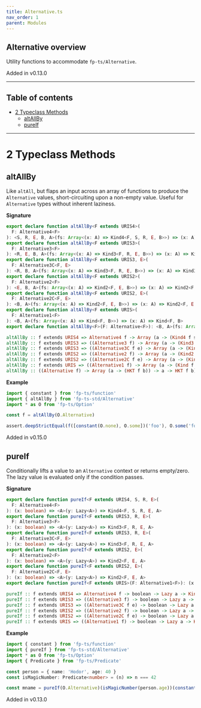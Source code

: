 ```yaml
---
title: Alternative.ts
nav_order: 1
parent: Modules
---
```


## Alternative overview

Utility functions to accommodate `fp-ts/Alternative`.

Added in v0.13.0

---

<h2 class="text-delta">Table of contents</h2>

- [2 Typeclass Methods](#2-typeclass-methods)
  - [altAllBy](#altallby)
  - [pureIf](#pureif)

---

# 2 Typeclass Methods

## altAllBy

Like `altAll`, but flaps an input across an array of functions to produce
the `Alternative` values, short-circuiting upon a non-empty value. Useful for
`Alternative` types without inherent laziness.

**Signature**

```ts
export declare function altAllBy<F extends URIS4>(
  F: Alternative4<F>
): <S, R, E, B, A>(fs: Array<(x: A) => Kind4<F, S, R, E, B>>) => (x: A) => Kind4<F, S, R, E, B>
export declare function altAllBy<F extends URIS3>(
  F: Alternative3<F>
): <R, E, B, A>(fs: Array<(x: A) => Kind3<F, R, E, B>>) => (x: A) => Kind3<F, R, E, B>
export declare function altAllBy<F extends URIS3, E>(
  F: Alternative3C<F, E>
): <R, B, A>(fs: Array<(x: A) => Kind3<F, R, E, B>>) => (x: A) => Kind3<F, R, E, B>
export declare function altAllBy<F extends URIS2>(
  F: Alternative2<F>
): <E, B, A>(fs: Array<(x: A) => Kind2<F, E, B>>) => (x: A) => Kind2<F, E, B>
export declare function altAllBy<F extends URIS2, E>(
  F: Alternative2C<F, E>
): <B, A>(fs: Array<(x: A) => Kind2<F, E, B>>) => (x: A) => Kind2<F, E, B>
export declare function altAllBy<F extends URIS>(
  F: Alternative1<F>
): <B, A>(fs: Array<(x: A) => Kind<F, B>>) => (x: A) => Kind<F, B>
export declare function altAllBy<F>(F: Alternative<F>): <B, A>(fs: Array<(x: A) => HKT<F, B>>) => (x: A) => HKT<F, B>
```

```hs
altAllBy :: f extends URIS4 => Alternative4 f -> Array (a -> (Kind4 f s r e b)) -> a -> Kind4 f s r e b
altAllBy :: f extends URIS3 => ((Alternative3 f) -> Array (a -> (Kind3 f r e b)) -> a -> Kind3 f r e b)
altAllBy :: f extends URIS3 => ((Alternative3C f e) -> Array (a -> (Kind3 f r e b)) -> a -> Kind3 f r e b)
altAllBy :: f extends URIS2 => ((Alternative2 f) -> Array (a -> (Kind2 f e b)) -> a -> Kind2 f e b)
altAllBy :: f extends URIS2 => ((Alternative2C f e) -> Array (a -> (Kind2 f e b)) -> a -> Kind2 f e b)
altAllBy :: f extends URIS => ((Alternative1 f) -> Array (a -> (Kind f b)) -> a -> Kind f b)
altAllBy :: ((Alternative f) -> Array (a -> (HKT f b)) -> a -> HKT f b)
```

**Example**

```ts
import { constant } from 'fp-ts/function'
import { altAllBy } from 'fp-ts-std/Alternative'
import * as O from 'fp-ts/Option'

const f = altAllBy(O.Alternative)

assert.deepStrictEqual(f([constant(O.none), O.some])('foo'), O.some('foo'))
```

Added in v0.15.0

## pureIf

Conditionally lifts a value to an `Alternative` context or returns
empty/zero. The lazy value is evaluated only if the condition passes.

**Signature**

```ts
export declare function pureIf<F extends URIS4, S, R, E>(
  F: Alternative4<F>
): (x: boolean) => <A>(y: Lazy<A>) => Kind4<F, S, R, E, A>
export declare function pureIf<F extends URIS3, R, E>(
  F: Alternative3<F>
): (x: boolean) => <A>(y: Lazy<A>) => Kind3<F, R, E, A>
export declare function pureIf<F extends URIS3, R, E>(
  F: Alternative3C<F, E>
): (x: boolean) => <A>(y: Lazy<A>) => Kind3<F, R, E, A>
export declare function pureIf<F extends URIS2, E>(
  F: Alternative2<F>
): (x: boolean) => <A>(y: Lazy<A>) => Kind2<F, E, A>
export declare function pureIf<F extends URIS2, E>(
  F: Alternative2C<F, E>
): (x: boolean) => <A>(y: Lazy<A>) => Kind2<F, E, A>
export declare function pureIf<F extends URIS>(F: Alternative1<F>): (x: boolean) => <A>(y: Lazy<A>) => Kind<F, A>
```

```hs
pureIf :: f extends URIS4 => Alternative4 f -> boolean -> Lazy a -> Kind4 f s r e a
pureIf :: f extends URIS3 => ((Alternative3 f) -> boolean -> Lazy a -> Kind3 f r e a)
pureIf :: f extends URIS3 => ((Alternative3C f e) -> boolean -> Lazy a -> Kind3 f r e a)
pureIf :: f extends URIS2 => ((Alternative2 f) -> boolean -> Lazy a -> Kind2 f e a)
pureIf :: f extends URIS2 => ((Alternative2C f e) -> boolean -> Lazy a -> Kind2 f e a)
pureIf :: f extends URIS => ((Alternative1 f) -> boolean -> Lazy a -> Kind f a)
```

**Example**

```ts
import { constant } from 'fp-ts/function'
import { pureIf } from 'fp-ts-std/Alternative'
import * as O from 'fp-ts/Option'
import { Predicate } from 'fp-ts/Predicate'

const person = { name: 'Hodor', age: 40 }
const isMagicNumber: Predicate<number> = (n) => n === 42

const mname = pureIf(O.Alternative)(isMagicNumber(person.age))(constant(person.name))
```

Added in v0.13.0
